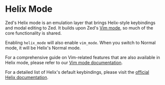 # Helix Mode

Zed's Helix mode is an emulation layer that brings Helix-style keybindings and modal editing to Zed. It builds upon Zed's [Vim mode](./vim.md), so much of the core functionality is shared.

Enabling `helix_mode` will also enable `vim_mode`. When you switch to Normal mode, it will be Helix's Normal mode.

For a comprehensive guide on Vim-related features that are also available in Helix mode, please refer to our [Vim mode documentation](./vim.md).

For a detailed list of Helix's default keybindings, please visit the [official Helix documentation](https://docs.helix-editor.com/keymap.html).
